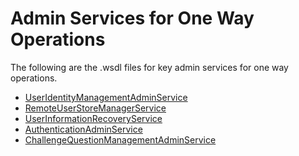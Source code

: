 # Admin Services for One Way Operations

The following are the .wsdl files for key admin services for one way
operations.

-   [UserIdentityManagementAdminService](/assets/attachments/user-identity-management-admin-service.wsdl)
-   [RemoteUserStoreManagerService](/assets/attachments/remote-user-store-manager-service.wsdl)
-   [UserInformationRecoveryService](/assets/attachments/user-information-recovery-service.wsdl)
-   [AuthenticationAdminService](/assets/attachments/authentication-admin-service.wsdl)
-   [ChallengeQuestionManagementAdminService](/assets/attachments/challenge-question-management-admin-service.wsdl)
